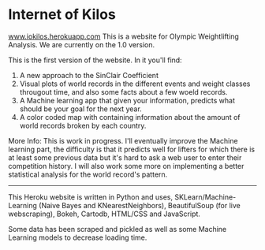 # Internet of Kilos
www.iokilos.herokuapp.com
This is a website for Olympic Weightlifting Analysis. We are currently on the 1.0 version.

This is the first version of the website. In it you'll find:
1) A new approach to the SinClair Coefficient
2) Visual plots of world records in the different events and weight classes througout time, and also some facts about a few woeld records.
3) A Machine learning app that given your information, predicts what should be your goal for the next year.
4) A color coded map with containing information about the amount of world records broken by each country.

More Info:
This is work in progress. I'll eventually improve the Machine learning part, the difficulty is that it predicts well for lifters for which there is at least some previous data but it's hard to ask a web user to enter their competition history. I will also work some more on implementing a better statistical analysis for the world record's pattern.

__________________
This Heroku website is written in Python and uses, SKLearn/Machine-Learning (Naive Bayes and KNearestNeighbors), BeautifulSoup (for live webscraping), Bokeh, Cartodb, HTML/CSS and JavaScript.

Some data has been scraped and pickled as well as some Machine Learning models to decrease loading time.